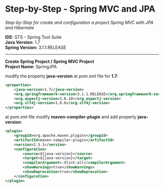 Step-by-Step - Spring MVC and JPA
=================================

*Step-by-Step for create and configuration a project Spring MVC with JPA and Hibernate*

**IDE:** STS - Spring Tool Suite  
**Java Version:** 1.7  
**Spring Version:** 3.1.1.RELEASE  

---------------------------------

**Create Spring Project / Spring MVC Project**  
**Project Name:** SpringJPA

modify the property **java-version** at pom.xml file for **1.7**: 
```xml
<properties>
	<java-version>1.7</java-version>
	<org.springframework-version>3.1.1.RELEASE</org.springframework-version>
	<org.aspectj-version>1.6.10</org.aspectj-version>
	<org.slf4j-version>1.6.6</org.slf4j-version>
</properties>
```

at pom.xml file modify **maven-compiler-plugin** and add property **java-version**:  
```xml
<plugin>
	<groupId>org.apache.maven.plugins</groupId>
	<artifactId>maven-compiler-plugin</artifactId>
	<version>2.5.1</version>
	<configuration>
	    <source>${java-version}</source>
	    <target>${java-version}</target>
	    <compilerArgument>-Xlint:all</compilerArgument>
	    <showWarnings>true</showWarnings>
	    <showDeprecation>true</showDeprecation>
	</configuration>
</plugin>
```
